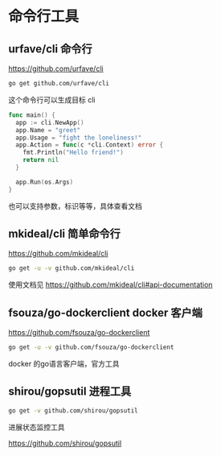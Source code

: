 # 命令行工具

## urfave/cli 命令行

<https://github.com/urfave/cli>

```sh
go get github.com/urfave/cli
```

这个命令行可以生成目标 cli

```go
func main() {
  app := cli.NewApp()
  app.Name = "greet"
  app.Usage = "fight the loneliness!"
  app.Action = func(c *cli.Context) error {
    fmt.Println("Hello friend!")
    return nil
  }

  app.Run(os.Args)
}
```

也可以支持参数，标识等等，具体查看文档

## mkideal/cli 简单命令行

<https://github.com/mkideal/cli>

```sh
go get -u -v github.com/mkideal/cli
```

使用文档见 <https://github.com/mkideal/cli#api-documentation>

## fsouza/go-dockerclient docker 客户端

<https://github.com/fsouza/go-dockerclient>

```sh
go get -u -v github.com/fsouza/go-dockerclient
```

docker 的go语言客户端，官方工具

## shirou/gopsutil 进程工具

```sh
go get -v github.com/shirou/gopsutil
```

进展状态监控工具

https://github.com/shirou/gopsutil